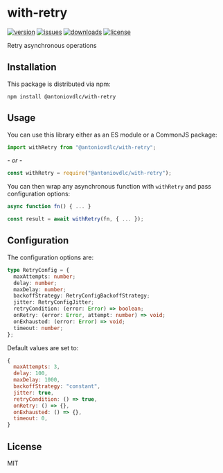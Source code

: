 # with-retry

[![version](https://img.shields.io/npm/v/@antoniovdlc/with-retry.svg)](https://npm.im/@antoniovdlc/with-retry)
[![issues](https://img.shields.io/github/issues-raw/antoniovdlc/@antoniovdlc/with-retry.svg)](https://github.com/AntonioVdlC/with-retry/issues)
[![downloads](https://img.shields.io/npm/dt/@antoniovdlc/with-retry.svg)](https://npm.im/@antoniovdlc/with-retry)
[![license](https://img.shields.io/npm/l/@antoniovdlc/with-retry.svg)](https://opensource.org/licenses/MIT)

Retry asynchronous operations

## Installation

This package is distributed via npm:

```
npm install @antoniovdlc/with-retry
```

## Usage

You can use this library either as an ES module or a CommonJS package:

```js
import withRetry from "@antoniovdlc/with-retry";
```

_- or -_

```js
const withRetry = require("@antoniovdlc/with-retry");
```

You can then wrap any asynchronous function with `withRetry` and pass configuration options:

```js
async function fn() { ... }

const result = await withRetry(fn, { ... });
```

## Configuration

The configuration options are:

```ts
type RetryConfig = {
  maxAttempts: number;
  delay: number;
  maxDelay: number;
  backoffStrategy: RetryConfigBackoffStrategy;
  jitter: RetryConfigJitter;
  retryCondition: (error: Error) => boolean;
  onRetry: (error: Error, attempt: number) => void;
  onExhausted: (error: Error) => void;
  timeout: number;
};
```

Default values are set to:

```js
{
  maxAttempts: 3,
  delay: 100,
  maxDelay: 1000,
  backoffStrategy: "constant",
  jitter: true,
  retryCondition: () => true,
  onRetry: () => {},
  onExhausted: () => {},
  timeout: 0,
}
```

## License

MIT
